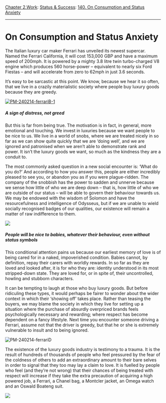 [Chapter 2.Work](https://www.theschooloflife.com/thebookoflife/category/work/): [Status & Success](https://www.theschooloflife.com/thebookoflife/category/work/status-and-success/): [140. On Consumption and Status Anxiety](https://www.theschooloflife.com/thebookoflife/200mph-ferrari-california-launched-buyers-not-greedy-show-offs-just-vulnerable-fragile-big-infants-in-need-of-affection/)

* * *

# On Consumption and Status Anxiety

The Italian luxury car maker Ferrari has unveiled its newest supercar. Named the Ferrari California, it will cost 153,000 GBP and have a maximum speed of 200mph. It is powered by a mighty 3.8 litre twin turbo-charged V8 engine which produces 560 horse-power – equivalent to nearly six Ford Fiestas – and will accelerate from zero to 62mph in just 3.6 seconds.

It’s easy to be sarcastic at this point. We know, because we hear it so often, that we live in a crazily materialistic society where people buy luxury goods because they are greedy.

[![PM-240214-ferrariB-1](https://www.theschooloflife.com/thebookoflife/wp-content/uploads/2014/10/PM-240214-ferrariB-1.jpg)](http://www.thebookoflife.org/wp-content/uploads/2014/10/PM-240214-ferrariB-1.jpg)

##### A sign of distress, not greed

But this is far from being true. The motivation is in fact, in general, more emotional and touching. We invest in luxuries because we want people to be nice to us. We live in a world of snobs, where we are treated nicely in so far as we can show quite quickly that we are ‘doing well’, and we are ignored and patronised when we aren’t able to demonstrate rank and power. It isn’t the luxury goods we want, so much as the kindness they are a conduit to.

The most commonly asked question in a new social encounter is: ‘What do you do?’ And according to how you answer this, people are either incredibly pleased to see you, or abandon you as if you were plague-ridden. The company of the snobbish has the power to sadden and unnerve because we sense how little of who we are deep down – that is, how little of who we are outside of our status – will be able to govern their behaviour towards us. We may be endowed with the wisdom of Solomon and have the resourcefulness and intelligence of Odysseus, but if we are unable to wield socially recognised badges of our qualities, our existence will remain a matter of raw indifference to them.

![](https://www.theschooloflife.com/thebookoflife/wp-content/uploads/2014/10/baby-165067_1280-1024x664.jpg)

##### People will be nice to babies, whatever their behaviour, even without status symbols

This conditional attention pains us because our earliest memory of love is of being cared for in a naked, impoverished condition. Babies cannot, by definition, repay their carers with worldly rewards. In so far as they are loved and looked after, it is for who they are: identity understood in its most stripped-down state. They are loved for, or in spite of, their uncontrolled, howling and stubborn characters.

It can be tempting to laugh at those who buy luxury goods. But before ridiculing these types, it would perhaps be fairer to wonder about the wider context in which their ‘showing off’ takes place. Rather than teasing the buyers, we may blame the society in which they live for setting up a situation where the purchase of absurdly overpriced brands feels psychologically necessary and rewarding; where respect has become dependent on a fancy lifestyle. Next time you encounter someone driving a Ferrari, assume not that the driver is greedy, but that he or she is extremely vulnerable to insult and to being ignored.

![PM-240214-ferrariD](https://www.theschooloflife.com/thebookoflife/wp-content/uploads/2014/09/PM-240214-ferrariD.jpg)

The existence of the luxury goods industry is testimony to a trauma. It is the result of hundreds of thousands of people who feel pressured by the fear of the coldness of others to add an extraordinary amount to their bare selves in order to signal that they too may lay a claim to love. It is fuelled by people who feel (and they’re not wrong) that their chances of being treated with respect will increase if they take the extra precaution of acquiring a high powered job, a Ferrari, a Chanel bag, a Montcler jacket, an Omega watch and an Oswald Boateng suit.

[![](https://img.youtube.com/vi/Iipn6yM43sM/0.jpg)](//www.youtube.com/embed/Iipn6yM43sM '')
